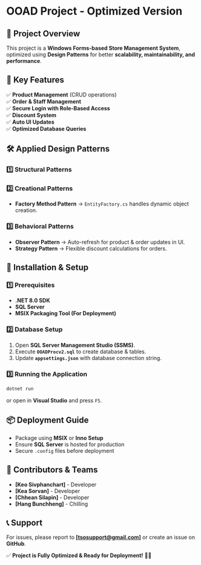 ﻿# OOAD Project - Optimized Version

## 🚀 Project Overview
This project is a **Windows Forms-based Store Management System**, optimized using **Design Patterns** for better **scalability, maintainability, and performance**.

## 📌 Key Features
✅ **Product Management** (CRUD operations)  
✅ **Order & Staff Management**  
✅ **Secure Login with Role-Based Access**  
✅ **Discount System**  
✅ **Auto UI Updates**  
✅ **Optimized Database Queries**  


## 🛠 Applied Design Patterns
### 1️⃣ Structural Patterns


### 2️⃣ Creational Patterns
- **Factory Method Pattern** → `EntityFactory.cs` handles dynamic object creation.  

### 3️⃣ Behavioral Patterns
- **Observer Pattern** → Auto-refresh for product & order updates in UI.  
- **Strategy Pattern** → Flexible discount calculations for orders.  


## 🔧 Installation & Setup
### 1️⃣ Prerequisites
- **.NET 8.0 SDK**
- **SQL Server**
- **MSIX Packaging Tool (For Deployment)**

### 2️⃣ Database Setup
1. Open **SQL Server Management Studio (SSMS)**.  
2. Execute **`OOADProcv2.sql`** to create database & tables.  
3. Update **`appsettings.json`** with database connection string.

### 3️⃣ Running the Application
```sh
dotnet run
```
or open in **Visual Studio** and press `F5`.

## 📦 Deployment Guide
- Package using **MSIX** or **Inno Setup**
- Ensure **SQL Server** is hosted for production
- Secure `.config` files before deployment

## 👥 Contributors & Teams
- **[Keo Sivphanchart]** - Developer
- **[Kea Sorvan]** - Developer
- **[Chhean Silapin]** - Developer
- **[Hang Bunchheng]** - Chilling 

## 📞 Support
For issues, please report to **[tsosupport@gmail.com]** or create an issue on **GitHub**.

✅ **Project is Fully Optimized & Ready for Deployment!** 🚀🔥
